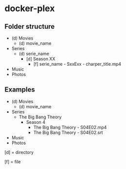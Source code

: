 # docker-plex

## Folder structure

- (d) Movies
	- (d) movie_name
- Series
	- (d) serie_name
		- [d] Season XX
			- [f] serie_name - SxxExx - charper_title.mp4
- Music
- Photos

## Examples

- (d) Movies
	- (d) movie_name
- Series
	- The Big Bang Theory
		- Season 4
			- The Big Bang Theory - S04E02.mp4
			- The Big Bang Theory - S04E02.srt
- Music
- Photos



[d] = directory

[f] = file